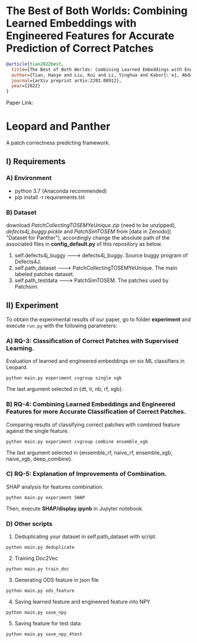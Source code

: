 # The Best of Both Worlds: Combining Learned Embeddings with Engineered Features for Accurate Prediction of Correct Patches
```bibtex
@article{tian2022best,
  title={The Best of Both Worlds: Combining Learned Embeddings with Engineered Features for Accurate Prediction of Correct Patches},
  author={Tian, Haoye and Liu, Kui and Li, Yinghua and Kabor{\'e}, Abdoul Kader and Koyuncu, Anil and Habib, Andrew and Li, Li and Wen, Junhao and Klein, Jacques and Bissyand{\'e}, Tegawend{\'e} F},
  journal={arXiv preprint arXiv:2203.08912},
  year={2022}
}
```
Paper Link: 

Leopard and Panther
=======
A patch correctness predicting framework.

## Ⅰ) Requirements
### A) Environment 
  * python 3.7 (Anaconda recommended)
  * pip install -r requirements.txt
  
### B) Dataset 
  download _PatchCollectingTOSEMYeUnique.zip_ (need to be unzipped), _defects4j_buggy.pickle_ and _PatchSimTOSEM_ from [data in Zenodo]( "Dataset for Panther"), 
  accordingly change the absolute path of the associated files in **config_default.py** of this repository as below.
  1. self.defects4j_buggy ---> defects4j_buggy.  Source buggy program of Defects4J.
  2. self.path_dataset ---> PatchCollectingTOSEMYeUnique. The main labeled patches dataset.
  3. self.path_testdata ---> PatchSimTOSEM. The patches used by Patchsim. 

## Ⅱ) Experiment
To obtain the experimental results of our paper, go to folder **experiment** and execute `run.py` with the following parameters:

### A) RQ-3: Classification of Correct Patches with Supervised Learning.
Evaluation of learned and engineered embeddings on six ML classifiers in Leopard.
```
python main.py experiment cvgroup single xgb
```
The last argument selected in {dt, lr, nb, rf, xgb}.

[//]: # (RQ3.2, Comparing evaluation of Leopard &#40;BERT embedding + ML classifiers&#41; against PATCH-SIM.)

[//]: # (```)

[//]: # (python main.py experiment compare4patchsim)

[//]: # (```)

[//]: # (RQ3.3, Evaluation of engineered feature on six ML classifiers.)

[//]: # (```)

[//]: # (python main.py experiment cvgroup single xgb)

[//]: # (```)

### B) RQ-4: Combining Learned Embeddings and Engineered Features for more Accurate Classification of Correct Patches.
Comparing results of classifying correct patches with combined feature against the single feature.
```
python main.py experiment cvgroup combine ensemble_xgb
```
The last argument selected in {ensemble_rf, naive_rf, ensemble_xgb, naive_xgb, deep_combine}.

### C) RQ-5: Explanation of Improvements of Combination.
SHAP analysis for features combination.
```
python main.py experiment SHAP
```
Then, execute **SHAP/display.ipynb** in Jupyter notebook.

### D) Other scripts
  1. Deduplicating your dataset in self.path_dataset with script.
```
python main.py deduplicate
```
  2. Training Doc2Vec
```
python main.py train_doc
```
  3. Generating ODS feature in json file
```
python main.py ods_feature
```
  4. Saving learned feature and engineered feature into NPY
```
python main.py save_npy
```
  5. Saving feature for test data
```
python main.py save_npy_4test
```

  
